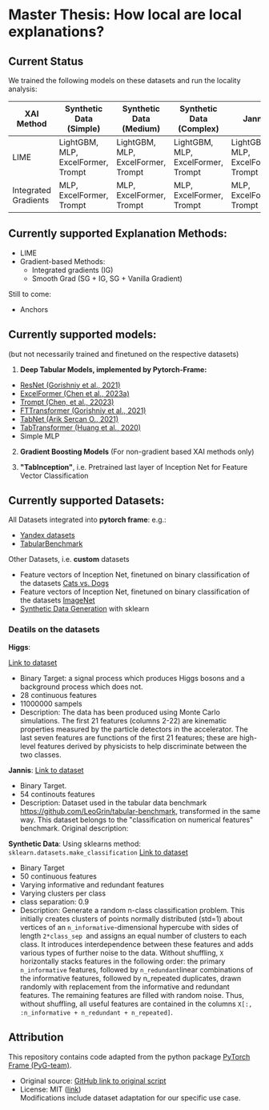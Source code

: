 # Master Thesis: How local are local explanations?
## Current Status
We trained the following models on these datasets and run the locality analysis: 

| XAI Method           | Synthetic Data (Simple) | Synthetic Data (Medium) | Synthetic Data (Complex) | Jannis | MiniBooNE | Higgs |
|----------------------|---------------------|---------------------|----------------------|--------|----|-------|
| LIME                 | LightGBM, MLP, ExcelFormer, Trompt | LightGBM, MLP, ExcelFormer, Trompt | LightGBM, MLP, ExcelFormer, Trompt | LightGBM, MLP, ExcelFormer, Trompt | LightGBM, MLP, ExcelFormer, Trompt | LightGBM, MLP, ExcelFormer, Trompt |
| Integrated Gradients |  MLP, ExcelFormer, Trompt |  MLP, ExcelFormer, Trompt |  MLP, ExcelFormer, Trompt |  MLP, ExcelFormer, Trompt |  MLP, ExcelFormer, Trompt | MLP, ExcelFormer, Trompt |

## Currently supported Explanation Methods:
- LIME
- Gradient-based Methods:
    - Integrated gradients (IG)
    - Smooth Grad (SG + IG, SG + Vanilla Gradient)

Still to come:
- Anchors
## Currently supported models:
(but not necessarily trained and finetuned on the respective datasets)
1. **Deep Tabular Models, implemented by Pytorch-Frame:**
- [ResNet (Gorishniy et al., 2021)](https://github.com/yandex-research/rtdl-revisiting-models)
- [ExcelFormer (Chen et al., 2023a)](https://github.com/WhatAShot/ExcelFormer)
- [Trompt (Chen, et al., 22023)](https://arxiv.org/abs/2305.18446)
- [FTTransformer (Gorishniy et al., 2021)](https://github.com/yandex-research/rtdl-revisiting-models)
- [TabNet (Arik Sercan O., 2021)](https://github.com/dreamquark-ai/tabnet)
- [TabTransformer (Huang et al., 2020)](https://github.com/lucidrains/tab-transformer-pytorch)
- Simple MLP


2. **Gradient Boosting Models** (For non-gradient based XAI methods only)

3. **"TabInception"**, i.e. Pretrained last layer of Inception Net for Feature Vector Classification


## Currently supported Datasets:
All Datasets integrated into **pytorch frame**:
e.g.:
- [Yandex datasets](https://pytorch-frame.readthedocs.io/en/latest/generated/torch_frame.datasets.Yandex.html)
- [TabularBenchmark](https://pytorch-frame.readthedocs.io/en/latest/generated/torch_frame.datasets.TabularBenchmark.html#torch_frame.datasets.TabularBenchmark)

Other Datasets, i.e. **custom** datasets
- Feature vectors of Inception Net, finetuned on binary classification of the datasets [Cats vs. Dogs](https://www.google.com/url?sa=t&source=web&rct=j&opi=89978449&url=https://www.kaggle.com/competitions/dogs-vs-cats&ved=2ahUKEwj5lJSc_6mLAxVs3AIHHbdyJKIQFnoECAgQAQ&usg=AOvVaw0KmiBfaaItAQMS2Ti6aZ0H)
- Feature vectors of Inception Net, finetuned on binary classification of the datasets [ImageNet](https://www.image-net.org)
- [Synthetic Data Generation](https://scikit-learn.org/stable/modules/generated/sklearn.datasets.make_classification.html) with sklearn 


### Deatils on the datasets

**Higgs**:

[Link to dataset](https://archive.ics.uci.edu/dataset/280/higgs)

- Binary Target: a signal process which produces Higgs bosons and a background process which does not.
- 28 continuous features
- 11000000 sampels
- Description: 
The data has been produced using Monte Carlo simulations. The first 21 features (columns 2-22) are kinematic properties measured by the particle detectors in the accelerator. The last seven features are functions of the first 21 features; these are high-level features derived by physicists to help discriminate between the two classes.

**Jannis**:
[Link to dataset](https://www.openml.org/search?type=data&id=41168&sort=runs&status=active)

- Binary Target.
- 54 continouts features
- Description: Dataset used in the tabular data benchmark https://github.com/LeoGrin/tabular-benchmark, transformed in the same way. This dataset belongs to the "classification on numerical features" benchmark. Original description:

**Synthetic Data**:
Using sklearns method: ```sklearn.datasets.make_classification```
[Link to dataset](https://scikit-learn.org/stable/modules/generated/sklearn.datasets.make_classification.html#sklearn.datasets.make_classification)
- Binary Target
- 50 continuous features
- Varying informative and redundant features
- Varying clusters per class
- class separation: 0.9
- Description: Generate a random n-class classification problem.
This initially creates clusters of points normally distributed (std=1) about vertices of an ```n_informative```-dimensional hypercube with sides of length ```2*class_sep ```and assigns an equal number of clusters to each class. It introduces interdependence between these features and adds various types of further noise to the data. Without shuffling, ```X``` horizontally stacks features in the following order: the primary ```n_informative``` features, followed by ```n_redundant```linear combinations of the informative features, followed by n_repeated duplicates, drawn randomly with replacement from the informative and redundant features. The remaining features are filled with random noise. Thus, without shuffling, all useful features are contained in the columns ```X[:, :n_informative + n_redundant + n_repeated]```.


## Attribution
This repository contains code adapted from the python package [PyTorch Frame (PyG-team)](https://github.com/pyg-team/pytorch_geometric).  
- Original source: [GitHub link to original script](https://github.com/pyg-team/pytorch-frame/benchmark/data_frame_benchmark.py)  
- License: MIT ([link](https://github.com/pyg-team/pytorch_geometric/pytorch-frame/LICENSE))  
Modifications include dataset adaptation for our specific use case.
